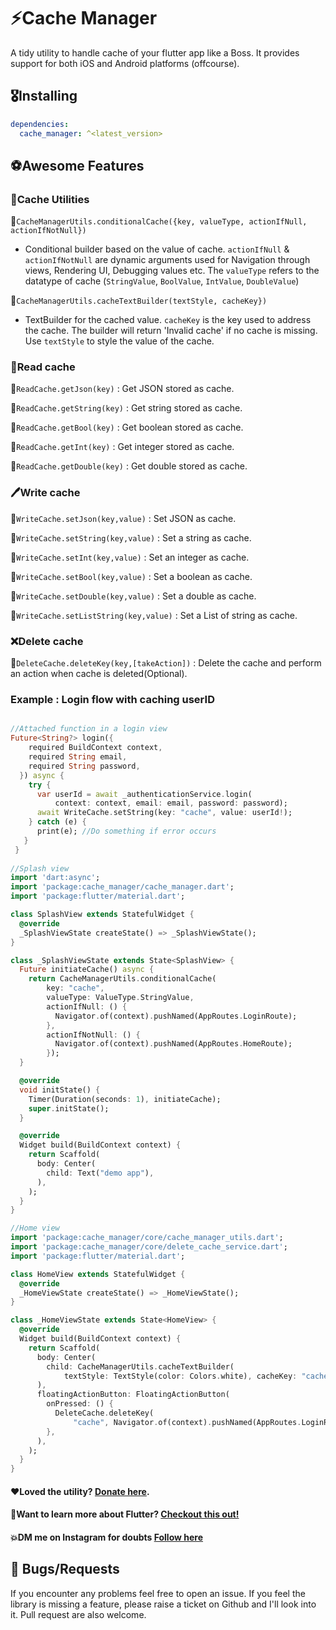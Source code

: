 # ⚡Cache Manager

A tidy utility to handle cache of your flutter app like a Boss. It provides support for both iOS and Android platforms (offcourse).

## 🎖Installing

```yaml
dependencies:
  cache_manager: ^<latest_version>
```

## ⚽Awesome Features

### 🍧Cache Utilities
🌟```CacheManagerUtils.conditionalCache({key, valueType, actionIfNull, actionIfNotNull})```

- Conditional builder based on the value of cache. `actionIfNull` & `actionIfNotNull` are dynamic arguments used for Navigation through views, Rendering UI, Debugging values etc. The `valueType` refers to the datatype of cache (`StringValue`, `BoolValue`, `IntValue`, `DoubleValue`) 

🌟```CacheManagerUtils.cacheTextBuilder(textStyle, cacheKey})```

- TextBuilder for the cached value. `cacheKey` is the key used to address the cache. The builder will return 'Invalid cache' if no cache is missing. Use `textStyle` to style the value of the cache.


### 👀Read cache

🌟```ReadCache.getJson(key)``` : Get JSON stored as cache.

🌟```ReadCache.getString(key)``` : Get string stored as cache.

🌟```ReadCache.getBool(key)``` : Get boolean stored as cache.

🌟```ReadCache.getInt(key)``` : Get integer stored as cache.

🌟```ReadCache.getDouble(key)``` : Get double stored as cache.


### 🖊Write cache

🌟```WriteCache.setJson(key,value)``` : Set JSON as cache.

🌟```WriteCache.setString(key,value)``` : Set a string as cache.

🌟```WriteCache.setInt(key,value)``` : Set an integer as cache.

🌟```WriteCache.setBool(key,value)``` : Set a boolean as cache.

🌟```WriteCache.setDouble(key,value)``` : Set a double as cache.

🌟```WriteCache.setListString(key,value)``` : Set a List of string as cache.


### ❌Delete cache
🌟```DeleteCache.deleteKey(key,[takeAction])``` : Delete the cache and perform an action when cache is deleted(Optional).


### Example : Login flow with caching userID

```dart

//Attached function in a login view
Future<String?> login({
    required BuildContext context,
    required String email,
    required String password,
  }) async {
    try {
      var userId = await _authenticationService.login(
          context: context, email: email, password: password);
      await WriteCache.setString(key: "cache", value: userId!);
    } catch (e) {
      print(e); //Do something if error occurs
   }
 }
 
//Splash view
import 'dart:async';
import 'package:cache_manager/cache_manager.dart';
import 'package:flutter/material.dart';

class SplashView extends StatefulWidget {
  @override
  _SplashViewState createState() => _SplashViewState();
}

class _SplashViewState extends State<SplashView> {
  Future initiateCache() async {
    return CacheManagerUtils.conditionalCache(
        key: "cache",
        valueType: ValueType.StringValue,
        actionIfNull: () {
          Navigator.of(context).pushNamed(AppRoutes.LoginRoute);
        },
        actionIfNotNull: () {
          Navigator.of(context).pushNamed(AppRoutes.HomeRoute);
        });
  }

  @override
  void initState() {
    Timer(Duration(seconds: 1), initiateCache);
    super.initState();
  }

  @override
  Widget build(BuildContext context) {
    return Scaffold(
      body: Center(
        child: Text("demo app"),
      ),
    );
  }
}

//Home view
import 'package:cache_manager/core/cache_manager_utils.dart';
import 'package:cache_manager/core/delete_cache_service.dart';
import 'package:flutter/material.dart';

class HomeView extends StatefulWidget {
  @override
  _HomeViewState createState() => _HomeViewState();
}

class _HomeViewState extends State<HomeView> {
  @override
  Widget build(BuildContext context) {
    return Scaffold(
      body: Center(
        child: CacheManagerUtils.cacheTextBuilder(
            textStyle: TextStyle(color: Colors.white), cacheKey: "cache"),
      ),
      floatingActionButton: FloatingActionButton(
        onPressed: () {
          DeleteCache.deleteKey(
              "cache", Navigator.of(context).pushNamed(AppRoutes.LoginRoute));
        },
      ),
    );
  }
}
```

#### ❤Loved the utility? [Donate here](https://www.paypal.com/paypalme/abhishvekk).
#### 🚀Want to learn more about Flutter? [Checkout this out!](https://www.youtube.com/channel/UCIxJGxcB4pSrIvuv8FyuqUA)
#### 💥DM me on Instagram for doubts [Follow here](https://www.instagram.com/abhishvek/)



## 🐛 Bugs/Requests

If you encounter any problems feel free to open an issue. If you feel the library is
missing a feature, please raise a ticket on Github and I'll look into it.
Pull request are also welcome.


